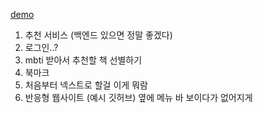 [demo](https://pvvng.github.io/hostBook/)

1. 추천 서비스 (백엔드 있으면 정말 좋겠다)
2. 로그인..?
3. mbti 받아서 추천할 책 선별하기
4. 북마크
5. 처음부터 넥스트로 할걸 이게 뭐람
6. 반응형 웹사이트 (예시 깃허브) 옆에 메뉴 바 보이다가 없어지게

